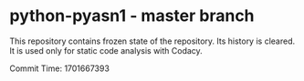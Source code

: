 # python-pyasn1 - master branch

This repository contains frozen state of the repository.
Its history is cleared. It is used only for static code
analysis with Codacy.

Commit Time: 1701667393